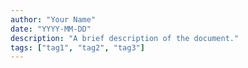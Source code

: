 ```yaml
---
author: "Your Name"
date: "YYYY-MM-DD"
description: "A brief description of the document."
tags: ["tag1", "tag2", "tag3"]
---
```

